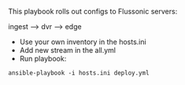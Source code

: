 This playbook rolls out configs to Flussonic servers:

ingest --> dvr --> edge

* Use your own inventory in the hosts.ini
* Add new stream in the all.yml
* Run playbook:
```
ansible-playbook -i hosts.ini deploy.yml
```